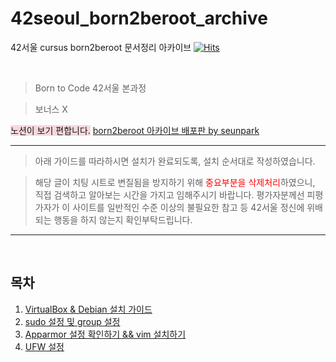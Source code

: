 # 42seoul_born2beroot_archive
42서울 cursus born2beroot 문서정리 아카이브
[![Hits](https://hits.seeyoufarm.com/api/count/incr/badge.svg?url=https%3A%2F%2Fgithub.com%2FKOREAparksh%2F42seoul_born2beroot_archive&count_bg=%2379C83D&title_bg=%23555555&icon=&icon_color=%23E7E7E7&title=hits&edge_flat=false)](https://hits.seeyoufarm.com)

<br/>

> Born to Code
>42서울 본과정

>보너스 X

<span style="background-color: rgba(242,179,188,0.5)">노션이 보기 편합니다.</span>
[born2beroot 아카이브 배포판 by seunpark](https://parkseunghan.notion.site/born2beroot-afdb78d74995456d9c91a4ae1be9874f)

---
>아래 가이드를 따라하시면 설치가 완료되도록, 설치 순서대로 작성하였습니다. 

>해당 글이 치팅 시트로 변질됨을 방지하기 위해 <span style="color: red">중요부분을 삭제처리</span>하였으니, 직접 검색하고 알아보는 시간을 가지고 임해주시기 바랍니다.
>평가자분께선 피평가자가 이 사이트를 일반적인 수준 이상의 불필요한 참고 등 42서울 정신에 위배되는 행동을 하지 않는지 확인부탁드립니다.

---
<br/>

## 목차
1. [VirtualBox & Debian 설치 가이드](/1.debian_install_guide.md)
2. [sudo 설정 및 group 설정](/2.sudo_setting_&_group_setting.md)
3. [Apparmor 설정 확인하기 && vim 설치하기](/3.setting_Apparmor_&_Vim_install)
4. [UFW 설정](/4.UFW_setting.md)